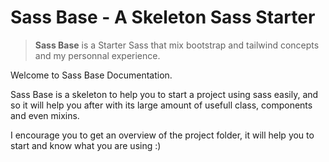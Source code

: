 # Sass Base - A Skeleton Sass Starter

> **Sass Base** is a Starter Sass that mix bootstrap and tailwind concepts and my personnal experience.

Welcome to Sass Base Documentation.

Sass Base is a skeleton to help you to start a project using sass easily, and so it will help you after with its large amount of usefull class, components and even mixins.

I encourage you to get an overview of the project folder, it will help you to start and know what you are using :)